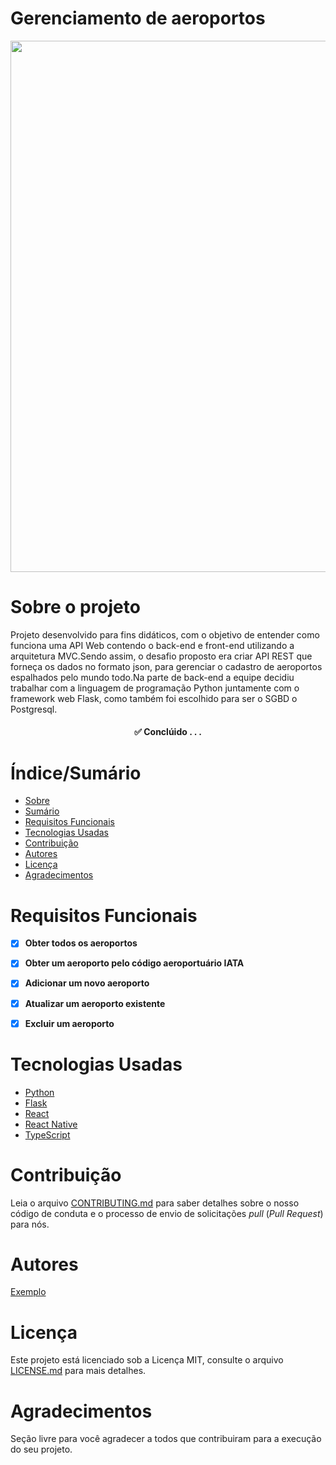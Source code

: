 # Gerenciamento de aeroportos


<div align="center">
<img src="https://user-images.githubusercontent.com/81763479/203630936-b3c8a3d4-a5d4-4801-9561-d8af5259f29a.jpg" width="850px">
</div>

# Sobre o projeto

Projeto desenvolvido para fins didáticos, com o objetivo de entender como funciona uma API Web contendo o back-end e front-end utilizando a arquitetura MVC.Sendo assim, o desafio proposto era  criar  API REST que forneça os dados no formato json, para gerenciar o cadastro de aeroportos espalhados pelo mundo todo.Na parte de back-end a equipe decidiu trabalhar com a linguagem de programação Python juntamente com o framework web Flask, como também foi escolhido para ser o SGBD o Postgresql.

<h4 align="center"> 
	✅  Conclúido  . . .
</h4>

# Índice/Sumário

* [Sobre](#sobre-o-projeto)
* [Sumário](#índice/sumário)
* [Requisitos Funcionais](#requisitos-funcionais)
* [Tecnologias Usadas](#tecnologias-usadas)
* [Contribuição](#contribuição)
* [Autores](#autores)
* [Licença](#licença)
* [Agradecimentos](#agradecimentos)


# Requisitos Funcionais 

- [x] **Obter todos os aeroportos**
- [x] **Obter um aeroporto pelo código aeroportuário IATA**
- [x] **Adicionar um novo aeroporto**
- [x] **Atualizar um aeroporto existente**
- [x] **Excluir um aeroporto**


# Tecnologias Usadas

- [Python](https://www.python.org)
- [Flask](https://flask.palletsprojects.com/en/2.2.x/)
- [React](https://pt-br.reactjs.org/)
- [React Native](https://reactnative.dev/)
- [TypeScript](https://www.typescriptlang.org/)

# Contribuição

Leia o arquivo [CONTRIBUTING.md](CONTRIBUTING.md) para saber detalhes sobre o nosso código de conduta e o processo de envio de solicitações *pull* (*Pull Request*) para nós.

# Autores

[Exemplo](https://github.com/testing-library/react-testing-library#contributors)

# Licença

Este projeto está licenciado sob a Licença MIT,  consulte o arquivo [LICENSE.md](LICENSE.md) para mais detalhes.

# Agradecimentos

Seção livre para você agradecer a todos que contribuiram para a execução do seu projeto.
